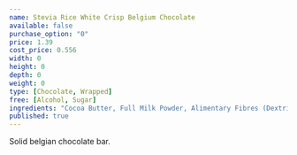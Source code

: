 ```yaml
---
name: Stevia Rice White Crisp Belgium Chocolate
available: false
purchase_option: "0"
price: 1.39
cost_price: 0.556
width: 0
height: 0
depth: 0
weight: 0
type: [Chocolate, Wrapped]
free: [Alcohol, Sugar]
ingredients: "Cocoa Butter, Full Milk Powder, Alimentary Fibres (Dextrin, Inulin, Oligofructose), Whey Powder, Sweeteners (Erythritol, Steviol Glycosides), Skimmed Milk Powder, Rice Crisp (4%) (Rice Flour, Wheat Malt, Wheat Gluten, Salt), Emulsifier: Soy Lecithin, Natural Flavours, Cocoa Solids: Minimum 44%, Milk Solids: Minimum 40%."
published: true
---
```

Solid belgian chocolate bar.